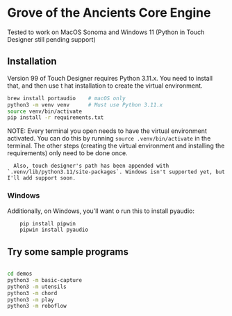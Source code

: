 # Grove of the Ancients Core Engine

Tested to work on MacOS Sonoma and Windows 11 (Python in Touch Designer still pending support)

## Installation

Version 99 of Touch Designer requires Python 3.11.x. You need to install that, and then use t hat installation to create the virtual environment.

```bash
brew install portaudio    # macOS only
python3 -m venv venv      # Must use Python 3.11.x
source venv/bin/activate
pip install -r requirements.txt
```

NOTE: Every terminal you open needs to have the virtual environment activated. 
      You can do this by running `source .venv/bin/activate` in the terminal.
      The other steps (creating the virtual environment and installing the requirements) only need to be done once.

      Also, touch designer's path has been appended with `.venv/lib/python3.11/site-packages`. Windows isn't supported yet, but I'll add support soon.

### Windows

Additionally, on Windows, you'll want o run this to install pyaudio:

```bash  
    pip install pipwin
    pipwin install pyaudio
```

## Try some sample programs

```bash

cd demos
python3 -m basic-capture
python3 -m utensils
python3 -m chord
python3 -m play
python3 -m roboflow